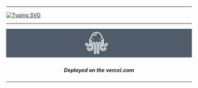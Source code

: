 


---
[![Typing SVG](https://readme-typing-svg.herokuapp.com?font=Inter&weight=700&size=50&pause=1000&color=F1F1F1&background=505C69&center=true&vCenter=true&width=1000&height=100&lines=Task+Checker++API)](https://git.io/typing-svg)




---
<p align="center">
    <img src="https://github.com/FacePunch1337/TaskCheckerAPI/blob/main/Logo.png"/>
</p>








### <p align="center"></p>
##### <p align="center">Deployed on the vercel.com</p>



---
